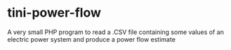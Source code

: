 # tini-power-flow
A very small PHP program to read a .CSV file containing some values of an electric power system and produce a power flow estimate 

